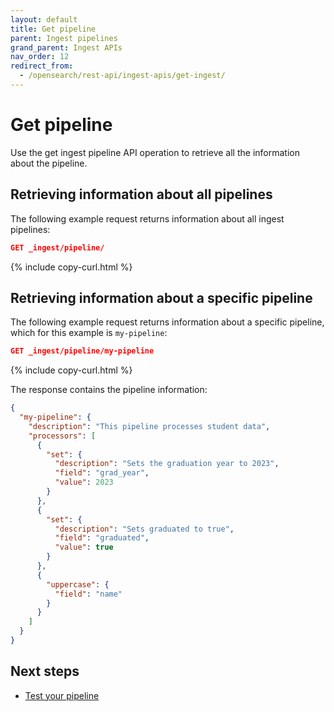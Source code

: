 ```yaml
---
layout: default
title: Get pipeline
parent: Ingest pipelines
grand_parent: Ingest APIs
nav_order: 12
redirect_from:
  - /opensearch/rest-api/ingest-apis/get-ingest/
---
```


# Get pipeline

Use the get ingest pipeline API operation to retrieve all the information about the pipeline.

## Retrieving information about all pipelines

The following example request returns information about all ingest pipelines:

```json
GET _ingest/pipeline/
```
{% include copy-curl.html %}

## Retrieving information about a specific pipeline

The following example request returns information about a specific pipeline, which for this example is `my-pipeline`: 

```json
GET _ingest/pipeline/my-pipeline
```
{% include copy-curl.html %}

The response contains the pipeline information:

```json
{
  "my-pipeline": {
    "description": "This pipeline processes student data",
    "processors": [
      {
        "set": {
          "description": "Sets the graduation year to 2023",
          "field": "grad_year",
          "value": 2023
        }
      },
      {
        "set": {
          "description": "Sets graduated to true",
          "field": "graduated",
          "value": true
        }
      },
      {
        "uppercase": {
          "field": "name"
        }
      }
    ]
  }
}
```

## Next steps

- [Test your pipeline]({{site.url}}{{site.baseurl}}/api-reference/ingest-apis/simulate-ingest/)